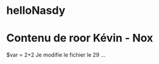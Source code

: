 helloNasdy
==========
Contenu de roor
Kévin - Nox
==========
$var = 2+2
Je modifie le fichier le 29 ...

